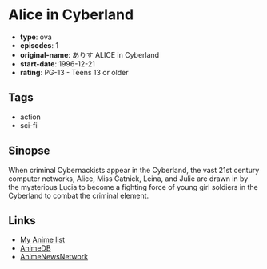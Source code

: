 # Alice in Cyberland

-   **type**: ova
-   **episodes**: 1
-   **original-name**: ありす ALICE in Cyberland
-   **start-date**: 1996-12-21
-   **rating**: PG-13 - Teens 13 or older

## Tags

-   action
-   sci-fi

## Sinopse

When criminal Cybernackists appear in the Cyberland, the vast 21st century computer networks, Alice, Miss Catnick, Leina, and Julie are drawn in by the mysterious Lucia to become a fighting force of young girl soldiers in the Cyberland to combat the criminal element.

## Links

-   [My Anime list](https://myanimelist.net/anime/5330/Alice_in_Cyberland)
-   [AnimeDB](http://anidb.info/perl-bin/animedb.pl?show=anime&aid=2175)
-   [AnimeNewsNetwork](http://www.animenewsnetwork.com/encyclopedia/anime.php?id=936)
